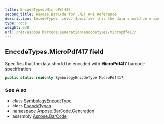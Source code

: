 ```yaml
---
title: EncodeTypes.MicroPdf417
second_title: Aspose.BarCode for .NET API Reference
description: EncodeTypes field. Specifies that the data should be encoded with MicroPdf417 barcode specification
type: docs
weight: 630
url: /net/aspose.barcode.generation/encodetypes/micropdf417/
---
```

## EncodeTypes.MicroPdf417 field

Specifies that the data should be encoded with **MicroPdf417** barcode specification

```csharp
public static readonly SymbologyEncodeType MicroPdf417;
```

### See Also

* class [SymbologyEncodeType](../../symbologyencodetype/)
* class [EncodeTypes](../)
* namespace [Aspose.BarCode.Generation](../../../aspose.barcode.generation/)
* assembly [Aspose.BarCode](../../../)


